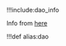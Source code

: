 !!!include:dao_info

Info from [here](https://en.wikipedia.org/wiki/Decentralized_autonomous_organization)


!!!def alias:dao